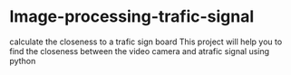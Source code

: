 # Image-processing-trafic-signal
calculate the closeness to a trafic sign board
This project will help you to find the closeness between the video camera and atrafic signal using python
